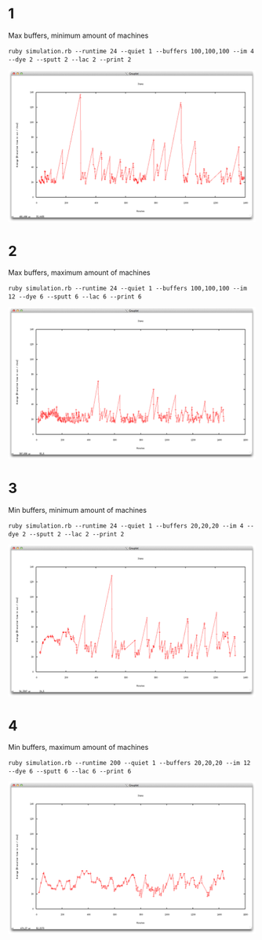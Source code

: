 # 1

Max buffers, minimum amount of machines

`ruby simulation.rb --runtime 24 --quiet 1 --buffers 100,100,100 --im 4 --dye 2 --sputt 2 --lac 2 --print 2`

![1](1.png)

# 2

Max buffers, maximum amount of machines

`ruby simulation.rb --runtime 24 --quiet 1 --buffers 100,100,100 --im 12 --dye 6 --sputt 6 --lac 6 --print 6`

![2](2.png)

# 3

Min buffers, minimum amount of machines

`ruby simulation.rb --runtime 24 --quiet 1 --buffers 20,20,20 --im 4 --dye 2 --sputt 2 --lac 2 --print 2`

![3](3.png)

# 4

Min buffers, maximum amount of machines

`ruby simulation.rb --runtime 200 --quiet 1 --buffers 20,20,20 --im 12 --dye 6 --sputt 6 --lac 6 --print 6`

![4](4.png)